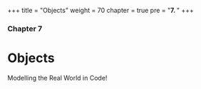 +++
title = "Objects"
weight = 70
chapter = true
pre = "<b>7. </b>"
+++

### Chapter 7

# Objects

Modelling the Real World in Code!

